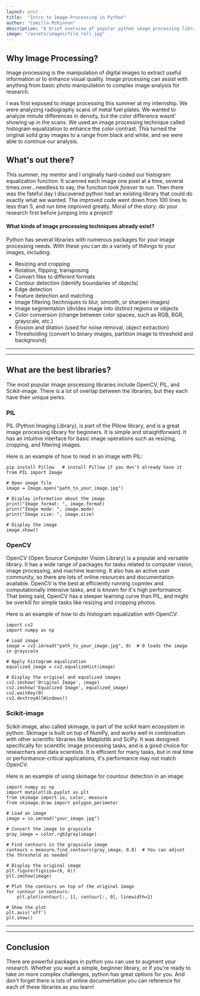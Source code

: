 ```yaml
---
layout: post
title:  "Intro to Image Processing in Python"
author: "Camilla McKinnon"
description: "A brief overview of popular python image processing libraries"
image: "/assets/images/film_roll.jpg"
--- 
```


## Why Image Processing?

Image processing is the manipulation of digital images to extract useful information or to enhance visual quality. Image processing can assist with anything from basic photo manipuilation to complex image analysis for research. 

I was first exposed to image processing this summer at my internship. We were analyzing radiography scans of metal fuel plates. We wanted to analyze minute differences in density, but the color difference wasnt' showing up in the scans. We used an image processing technique called histogram equalization to enhance the color contrast. This turned the original solid gray images to a range from black and white, and we were able to continue our analysis. 


## What's out there?

This summer, my mentor and I originally hard-coded our histogram equalization function. It scanned each image one pixel at a time, several times over...needless to say, the function took *forever* to run. Then there was the fateful day I discovered python had an existing library that could do exactly what we wanted. The improved code went down from 100 lines to less than 5, and run time improved greatly. Moral of the story: do your research first before jumping into a project!

#### What kinds of image processing techniques already exist?

Python has several libraries with numerous packages for your image processing needs. With these you can do a variety of thihngs to your images, including:

* Resizing and cropping
* Rotation, flipping, transposing
* Convert files to different formats
* Contour detection (identify boundaries of objects)
* Edge detection
* Feature detection and matching
* Image filtering (techniques to blur, smooth, or sharpen images)
* Image segmentation (divides image into distinct regions or objects
* Color conversion (change between color spaces, such as RGB, BGR, grayscale, etc.)
* Erosion and dilation (used for noise removal, object extraction)
* Thresholding (convert to binary images, partition image to threshold and background)

---
---

## What are the best libraries?

The most popular image processing libraries include OpenCV, PIL, and Scikit-image. There is a lot of overlap between the libraries, but they each have their unique perks.

### PIL

PIL (Python Imaging Library), is part of the Pillow library, and is a great image processing library for beginners. It is simple and straightforward. It has an intuitive interface for basic image operations such as resizing, cropping, and filtering images. 

Here is an example of how to read in an image with PIL:
```
pip install Pillow   # install Pillow if you don't already have it
from PIL import Image

# Open image file
image = Image.open("path_to_your_image.jpg")

# Display information about the image
print("Image format: ", image.format)
print("Image mode: ", image.mode)
print("Image size: ", image.size)

# Display the image
image.show()
```

### OpenCV

OpenCV (Open Source Computer Vision Library) is a popular and versatile library. It has a wide range of packages for tasks related to computer vision, image processing, and machine learning. It also has an active user community, so there are lots of online resources and documentation available.  OpenCV is the best at efficiently running copmlex and computationally intensive tasks, and is known for it's high performance. That being said, OpenCV has a steeper learning curve than PIL, and might be overkill for simple tasks like resizing and cropping photos.  

Here is an example of how to do histogram equalization with OpenCV:
```
import cv2
import numpy as np

# Load image
image = cv2.imread("path_to_your_image.jpg", 0)  # 0 loads the image in grayscale

# Apply histogram equalization
equalized_image = cv2.equalizeHist(image)

# Display the original and equalized images
cv2.imshow('Original Image', image)
cv2.imshow('Equalized Image', equalized_image)
cv2.waitKey(0)
cv2.destroyAllWindows()
```

### Scikit-image

Scikit-image, also called skimage, is part of the scikit learn ecosystem in python. Skimage is built on top of NumPy, and works well in combination with other scientific libraries like Matplotlib and SciPy. It was designed specifically for scientific image processing tasks, and is a good choice for researchers and data scientists. It is efficient for many tasks, but in real time or performance-critical applications, it's performance may not match OpenCV.

Here is an example of using skimage for countour detection in an image:

```
import numpy as np
import matplotlib.pyplot as plt
from skimage import io, color, measure
from skimage.draw import polygon_perimeter

# Load an image
image = io.imread("your_image.jpg")

# Convert the image to grayscale
gray_image = color.rgb2gray(image)

# Find contours in the grayscale image
contours = measure.find_contours(gray_image, 0.8)  # You can adjust the threshold as needed

# Display the original image
plt.figure(figsize=(6, 6))
plt.imshow(image)

# Plot the contours on top of the original image
for contour in contours:
    plt.plot(contour[:, 1], contour[:, 0], linewidth=2)

# Show the plot
plt.axis('off')
plt.show()
```

---
---

## Conclusion

There are powerful packages in python you can use to augment your research. Whether you want a simple, beginner library, or if you're ready to take on more complex challenges, python has great options for you. And don't forget there is lots of online documentation you can reference for each of these libraries as you learn!

